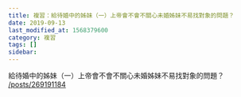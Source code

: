 ```yaml
---
title: 複習：給待婚中的姊妹（一）上帝會不會不關心未婚姊妹不易找對象的問題？
date: 2019-09-13
last_modified_at: 1568379600
category: 複習
tags: []
sidebar: 
---
```


<p>給待婚中的姊妹（一）上帝會不會不關心未婚姊妹不易找對象的問題？<br/>
<a href="/posts/269191184" target="_blank">/posts/269191184</a></p>
<p> </p>
